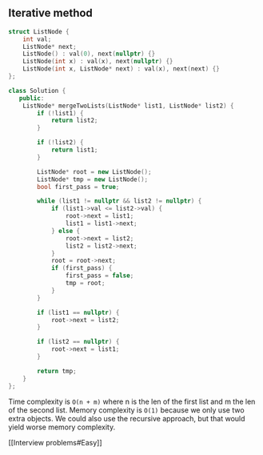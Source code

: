 ## Iterative method
```cpp
struct ListNode {
	int val;
	ListNode* next;
	ListNode() : val(0), next(nullptr) {}
	ListNode(int x) : val(x), next(nullptr) {}
	ListNode(int x, ListNode* next) : val(x), next(next) {}
};

class Solution {
   public:
	ListNode* mergeTwoLists(ListNode* list1, ListNode* list2) {
		if (!list1) {
			return list2;
		}

		if (!list2) {
			return list1;
		}

		ListNode* root = new ListNode();
		ListNode* tmp = new ListNode();
		bool first_pass = true;

		while (list1 != nullptr && list2 != nullptr) {
			if (list1->val <= list2->val) {
				root->next = list1;
				list1 = list1->next;
			} else {
				root->next = list2;
				list2 = list2->next;
			}
			root = root->next;
			if (first_pass) {
				first_pass = false;
				tmp = root;
			}
		}

		if (list1 == nullptr) {
			root->next = list2;
		}

		if (list2 == nullptr) {
			root->next = list1;
		}

		return tmp;
	}
};
```
Time complexity is `O(n + m)` where n is the len of the first list and m the len of the second list. Memory complexity is `O(1)` because we only use two extra objects.
We could also use the recursive approach, but that would yield worse memory complexity.

[[Interview problems#Easy]]